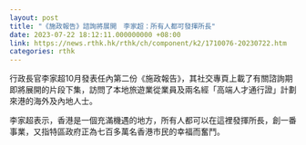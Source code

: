 ```yaml
---
layout: post
title: "《施政報告》諮詢將展開　李家超：所有人都可發揮所長"
date: 2023-07-22 18:12:11.000000000 +08:00
link: https://news.rthk.hk/rthk/ch/component/k2/1710076-20230722.htm
categories: rthk
---
```


行政長官李家超10月發表任內第二份《施政報告》，其社交專頁上載了有關諮詢期即將展開的片段下集，訪問了本地旅遊業從業員及兩名經「高端人才通行證」計劃來港的海外及內地人士。

李家超表示，香港是一個充滿機遇的地方，所有人都可以在這裡發揮所長，創一番事業，又指特區政府正為七百多萬名香港市民的幸福而奮鬥。
